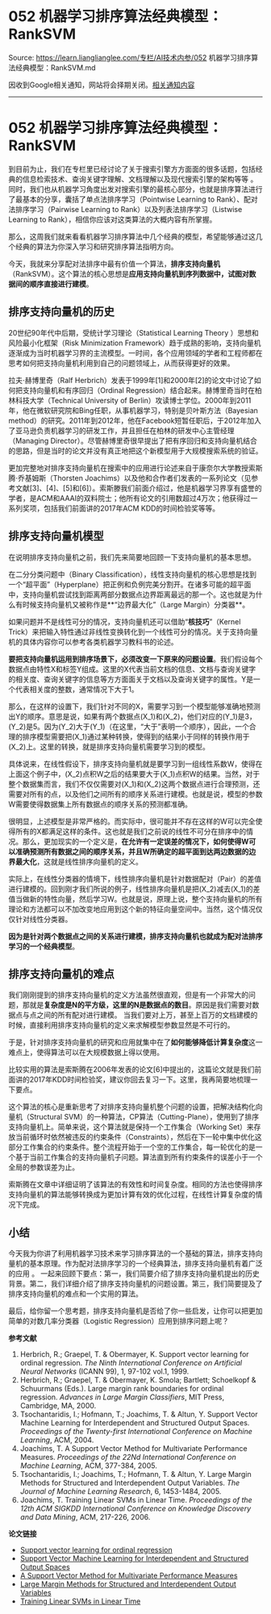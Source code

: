 # 052 机器学习排序算法经典模型：RankSVM 

Source: https://learn.lianglianglee.com/专栏/AI技术内参/052 机器学习排序算法经典模型：RankSVM.md

因收到Google相关通知，网站将会择期关闭。[相关通知内容](https://lumendatabase.org/notices/44265620)

---

# 052 机器学习排序算法经典模型：RankSVM

到目前为止，我们在专栏里已经讨论了关于搜索引擎方方面面的很多话题，包括经典的信息检索技术、查询关键字理解、文档理解以及现代搜索引擎的架构等等 。同时，我们也从机器学习角度出发对搜索引擎的最核心部分，也就是排序算法进行了最基本的分享，囊括了单点法排序学习（Pointwise Learning to Rank）、配对法排序学习（Pairwise Learning to Rank）以及列表法排序学习（Listwise Learning to Rank），相信你应该对这类算法的大概内容有所掌握。

那么，这周我们就来看看机器学习排序算法中几个经典的模型，希望能够通过这几个经典的算法为你深入学习和研究排序算法指明方向。

今天，我就来分享配对法排序中最有价值一个算法，**排序支持向量机**（RankSVM）。这个算法的核心思想是**应用支持向量机到序列数据中，试图对数据间的顺序直接进行建模**。

## 排序支持向量机的历史

20世纪90年代中后期，受统计学习理论（Statistical Learning Theory ）思想和风险最小化框架（Risk Minimization Framework）趋于成熟的影响，支持向量机逐渐成为当时机器学习界的主流模型。一时间，各个应用领域的学者和工程师都在思考如何把支持向量机利用到自己的问题领域上，从而获得更好的效果。

拉夫⋅赫博里奇（Ralf Herbrich）发表于1999年[1]和2000年[2]的论文中讨论了如何把支持向量机和有序回归（Ordinal Regression）结合起来。赫博里奇当时在柏林科技大学（Technical University of Berlin）攻读博士学位。2000年到2011年，他在微软研究院和Bing任职，从事机器学习，特别是贝叶斯方法（Bayesian method）的研究。2011年到2012年，他在Facebook短暂任职后，于2012年加入了亚马逊负责机器学习的研发工作，并且担任在柏林的研发中心主管经理（Managing Director）。尽管赫博里奇很早提出了把有序回归和支持向量机结合的思路，但是当时的论文并没有真正地把这个新模型用于大规模搜索系统的验证。

更加完整地对排序支持向量机在搜索中的应用进行论述来自于康奈尔大学教授索斯腾⋅乔基姆斯（Thorsten Joachims）以及他和合作者们发表的一系列论文（见参考文献[3]、[4]、[5]和[6]）。索斯滕我们前面介绍过，他是机器学习界享有盛誉的学者，是ACM和AAAI的双料院士；他所有论文的引用数超过4万次；他获得过一系列奖项，包括我们前面讲的2017年ACM KDD的时间检验奖等等。

## 排序支持向量机模型

在说明排序支持向量机之前，我们先来简要地回顾一下支持向量机的基本思想。

在二分分类问题中（Binary Classification），线性支持向量机的核心思想是找到一个“超平面”（Hyperplane）把正例和负例完美分割开。在诸多可能的超平面中，支持向量机尝试找到距离两部分数据点边界距离最远的那一个。这也就是为什么有时候支持向量机又被称作是**“边界最大化”（Large Margin）分类器**。

如果问题并不是线性可分的情况，支持向量机还可以借助“**核技巧**”（Kernel Trick）来把输入特性通过非线性变换转化到一个线性可分的情况。关于支持向量机的具体内容你可以参考各类机器学习教科书的论述。

**要把支持向量机运用到排序场景下，必须改变一下原来的问题设置**。我们假设每个数据点由特性X和标签Y组成。这里的X代表当前文档的信息、文档与查询关键字的相关度、查询关键字的信息等方方面面关于文档以及查询关键字的属性。Y是一个代表相关度的整数，通常情况下大于1。

那么，在这样的设置下，我们针对不同的X，需要学习到一个模型能够准确地预测出Y的顺序。意思是说，如果有两个数据点\(X\_1\)和\(X\_2\)，他们对应的\(Y\_1\)是3，\(Y\_2\)是5。因为\(Y\_2\)大于\(Y\_1\)（在这里，“大于”表明一个顺序），因此，一个合理的排序模型需要把\(X\_1\)通过某种转换，使得到的结果小于同样的转换作用于\(X\_2\)上。这里的转换，就是排序支持向量机需要学习到的模型。

具体说来，在线性假设下，排序支持向量机就是要学习到一组线性系数W，使得在上面这个例子中，\(X\_2\)点积W之后的结果要大于\(X\_1\)点积W的结果。当然，对于整个数据集而言，我们不仅仅需要对\(X\_1\)和\(X\_2\)这两个数据点进行合理预测，还需要对所有的点，以及他们之间所有的顺序关系进行建模。也就是说，模型的参数W需要使得数据集上所有数据点的顺序关系的预测都准确。

很明显，上述模型是非常严格的。而实际中，很可能并不存在这样的W可以完全使得所有的X都满足这样的条件。这也就是我们之前说的线性不可分在排序中的情况。那么，更加现实的一个定义是，**在允许有一定误差的情况下，如何使得W可以准确预测所有数据之间的顺序关系，并且W所确定的超平面到达两边数据的边界最大化**，这就是线性排序向量机的定义。

实际上，在线性分类器的情境下，线性排序向量机是针对数据配对（Pair）的差值进行建模的。回到刚才我们所说的例子，线性排序向量机是把\(X\_2\)减去\(X\_1\)的差值当做新的特性向量，然后学习W。也就是说，原理上说，整个支持向量机的所有理论和方法都可以不加改变地应用到这个新的特征向量空间中。当然，这个情况仅仅针对线性分类器。

**因为是针对两个数据点之间的关系进行建模，排序支持向量机也就成为配对法排序学习的一个经典模型**。

## 排序支持向量机的难点

我们刚刚提到的排序支持向量机的定义方法虽然很直观，但是有一个非常大的问题，那就是**复杂度是N的平方级，这里的N是数据点的数目**。原因是我们需要对数据点与点之间的所有配对进行建模。 当我们要对上万，甚至上百万的文档建模的时候，直接利用排序支持向量机的定义来求解模型参数显然是不可行的。

于是，针对排序支持向量机的研究和应用就集中在了**如何能够降低计算复杂度**这一难点上，使得算法可以在大规模数据上得以使用。

比较实用的算法是索斯腾在2006年发表的论文[6]中提出的，这篇论文就是我们前面讲的2017年KDD时间检验奖，建议你回去复习一下。这里，我再简要地梳理一下要点。

这个算法的核心是重新思考了对排序支持向量机整个问题的设置，把解决结构化向量机（Structural SVM）的一种算法，CP算法（Cutting-Plane），使用到了排序支持向量机上。简单来说，这个算法就是保持一个工作集合（Working Set）来存放当前循环时依然被违反的约束条件（Constraints），然后在下一轮中集中优化这部分工作集合的约束条件。整个流程开始于一个空的工作集合，每一轮优化的是一个基于当前工作集合的支持向量机子问题。算法直到所有约束条件的误差小于一个全局的参数误差为止。

索斯腾在文章中详细证明了该算法的有效性和时间复杂度。相同的方法也使得排序支持向量机的算法能够转换成为更加计算有效的优化过程，在线性计算复杂度的情况下完成。

## 小结

今天我为你讲了利用机器学习技术来学习排序算法的一个基础的算法，排序支持向量机的基本原理。作为配对法排序学习的一个经典算法，排序支持向量机有着广泛的应用 。 一起来回顾下要点：第一，我们简要介绍了排序支持向量机提出的历史背景。第二，我们详细介绍了排序支持向量机的问题设置。第三，我们简要提及了排序支持向量机的难点和一个实用的算法。

最后，给你留一个思考题，排序支持向量机是否给了你一些启发，让你可以把更加简单的对数几率分类器（Logistic Regression）应用到排序问题上呢？

**参考文献**

1. Herbrich, R.; Graepel, T. & Obermayer, K. Support vector learning for ordinal regression. *The Ninth International Conference on Artificial Neural Networks* (ICANN 99), 1, 97-102 vol.1, 1999.
2. Herbrich, R.; Graepel, T. & Obermayer, K. Smola; Bartlett; Schoelkopf & Schuurmans (Eds.). Large margin rank boundaries for ordinal regression. *Advances in Large Margin Classifiers*, MIT Press, Cambridge, MA, 2000.
3. Tsochantaridis, I.; Hofmann, T.; Joachims, T. & Altun, Y. Support Vector Machine Learning for Interdependent and Structured Output Spaces. *Proceedings of the Twenty-first International Conference on Machine Learning*, ACM, 2004.
4. Joachims, T. A Support Vector Method for Multivariate Performance Measures. *Proceedings of the 22Nd International Conference on Machine Learning*, ACM, 377-384, 2005.
5. Tsochantaridis, I.; Joachims, T.; Hofmann, T. & Altun, Y. Large Margin Methods for Structured and Interdependent Output Variables. *The Journal of Machine Learning Research*, 6, 1453-1484, 2005.
6. Joachims, T. Training Linear SVMs in Linear Time. *Proceedings of the 12th ACM SIGKDD International Conference on Knowledge Discovery and Data Mining*, ACM, 217-226, 2006.

**论文链接**

* [Support vector learning for ordinal regression](hhttp://www.herbrich.me/papers/icann99_ordinal.pdf)
* [Support Vector Machine Learning for Interdependent and Structured Output Spaces](http://www.machinelearning.org/proceedings/icml2004/papers/76.pdf)
* [A Support Vector Method for Multivariate Performance Measures](https://www.cs.cornell.edu/people/tj/publications/joachims_05a.pdf)
* [Large Margin Methods for Structured and Interdependent Output Variables](http://www.jmlr.org/papers/volume6/tsochantaridis05a/tsochantaridis05a.pdf)
* [Training Linear SVMs in Linear Time](https://www.cs.cornell.edu/people/tj/publications/joachims_06a.pdf)